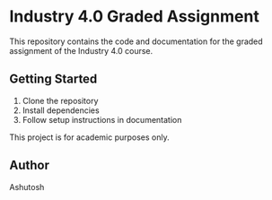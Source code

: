 # Industry 4.0 Graded Assignment

This repository contains the code and documentation for the graded assignment of the Industry 4.0 course.


## Getting Started

1. Clone the repository
2. Install dependencies
3. Follow setup instructions in documentation



This project is for academic purposes only.

## Author

Ashutosh
